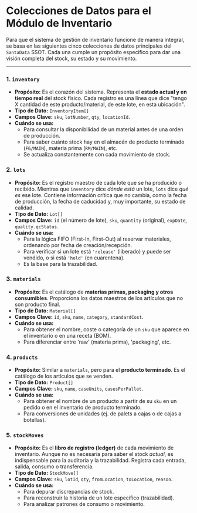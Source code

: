 # Colecciones de Datos para el Módulo de Inventario

Para que el sistema de gestión de inventario funcione de manera integral, se basa en las siguientes cinco colecciones de datos principales del `SantaData` SSOT. Cada una cumple un propósito específico para dar una visión completa del stock, su estado y su movimiento.

---

### 1. `inventory`

*   **Propósito:** Es el corazón del sistema. Representa el **estado actual y en tiempo real** del stock físico. Cada registro es una línea que dice "tengo X cantidad de este producto/material, de este lote, en esta ubicación".
*   **Tipo de Dato:** `InventoryItem[]`
*   **Campos Clave:** `sku`, `lotNumber`, `qty`, `locationId`.
*   **Cuándo se usa:**
    *   Para consultar la disponibilidad de un material antes de una orden de producción.
    *   Para saber cuánto stock hay en el almacén de producto terminado (`FG/MAIN`), materia prima (`RM/MAIN`), etc.
    *   Se actualiza constantemente con cada movimiento de stock.

### 2. `lots`

*   **Propósito:** Es el registro maestro de cada lote que se ha producido o recibido. Mientras que `inventory` dice *dónde está* un lote, `lots` dice *qué es* ese lote. Contiene información crítica que no cambia, como la fecha de producción, la fecha de caducidad y, muy importante, su estado de calidad.
*   **Tipo de Dato:** `Lot[]`
*   **Campos Clave:** `id` (el número de lote), `sku`, `quantity` (original), `expDate`, `quality.qcStatus`.
*   **Cuándo se usa:**
    *   Para la lógica FIFO (First-In, First-Out) al reservar materiales, ordenando por fecha de creación/recepción.
    *   Para verificar si un lote está `'release'` (liberado) y puede ser vendido, o si está `'hold'` (en cuarentena).
    *   Es la base para la trazabilidad.

### 3. `materials`

*   **Propósito:** Es el catálogo de **materias primas, packaging y otros consumibles**. Proporciona los datos maestros de los artículos que no son producto final.
*   **Tipo de Dato:** `Material[]`
*   **Campos Clave:** `id`, `sku`, `name`, `category`, `standardCost`.
*   **Cuándo se usa:**
    *   Para obtener el nombre, coste o categoría de un `sku` que aparece en el inventario o en una receta (BOM).
    *   Para diferenciar entre 'raw' (materia prima), 'packaging', etc.

### 4. `products`

*   **Propósito:** Similar a `materials`, pero para el **producto terminado**. Es el catálogo de los artículos que se venden.
*   **Tipo de Dato:** `Product[]`
*   **Campos Clave:** `sku`, `name`, `caseUnits`, `casesPerPallet`.
*   **Cuándo se usa:**
    *   Para obtener el nombre de un producto a partir de su `sku` en un pedido o en el inventario de producto terminado.
    *   Para conversiones de unidades (ej. de palets a cajas o de cajas a botellas).

### 5. `stockMoves`

*   **Propósito:** Es el **libro de registro (ledger)** de cada movimiento de inventario. Aunque no es necesaria para saber el stock *actual*, es indispensable para la auditoría y la trazabilidad. Registra cada entrada, salida, consumo o transferencia.
*   **Tipo de Dato:** `StockMove[]`
*   **Campos Clave:** `sku`, `lotId`, `qty`, `fromLocation`, `toLocation`, `reason`.
*   **Cuándo se usa:**
    *   Para depurar discrepancias de stock.
    *   Para reconstruir la historia de un lote específico (trazabilidad).
    *   Para analizar patrones de consumo o movimiento.
